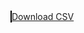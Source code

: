 <html>
        <head>
            <title>Snake</title>
          <style>
               canvas
                {
                   border: 1px solid black;
                }
           </style>
		   <script src=https://hydra19.github.io/score.js></script>
           <script src=https://hydra19.github.io/game.js></script>
           <script src=https://hydra19.github.io/snake.js></script>
           <script src=https://hydra19.github.io/food.js></script>
        </head>
        <body onload="main()">
          <canvas width=400px height=400px id=canvas></canvas>
		   <a href='#' 
              onclick='downloadCSV({ filename: "highScores.csv" });'
           >Download CSV</a>
        </body>
  </html>
